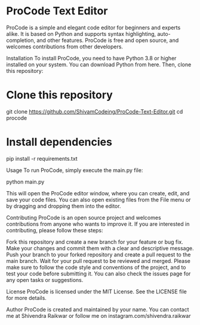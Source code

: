 # ProCode Text Editor
ProCode is a simple and elegant code editor for beginners and experts alike. It is based on Python and supports syntax highlighting, auto-completion, and other features. ProCode is free and open source, and welcomes contributions from other developers.

Installation
To install ProCode, you need to have Python 3.8 or higher installed on your system. You can download Python from here. Then, clone this repository:

# Clone this repository
git clone https://github.com/ShivamCodeing/ProCode-Text-Editor.git
cd procode

# Install dependencies
pip install -r requirements.txt

Usage
To run ProCode, simply execute the main.py file:

python main.py

This will open the ProCode editor window, where you can create, edit, and save your code files. You can also open existing files from the File menu or by dragging and dropping them into the editor.

Contributing
ProCode is an open source project and welcomes contributions from anyone who wants to improve it. If you are interested in contributing, please follow these steps:

Fork this repository and create a new branch for your feature or bug fix.
Make your changes and commit them with a clear and descriptive message.
Push your branch to your forked repository and create a pull request to the main branch.
Wait for your pull request to be reviewed and merged.
Please make sure to follow the code style and conventions of the project, and to test your code before submitting it. You can also check the issues page for any open tasks or suggestions.

License
ProCode is licensed under the MIT License. See the LICENSE file for more details.

Author
ProCode is created and maintained by your name. You can contact me at Shivendra Raikwar or follow me on instagram.com/shivendra.raikwar
